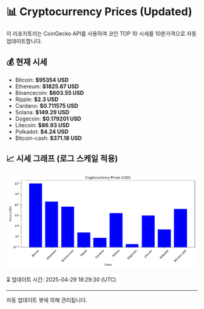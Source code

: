 
# 📊 Cryptocurrency Prices (Updated)

이 리포지토리는 CoinGecko API를 사용하여 코인 TOP 10 시세를 10분가격으로 자동 업데이트합니다.

## 💰 현재 시세
- Bitcoin: **$95354 USD**
- Ethereum: **$1825.67 USD**
- Binancecoin: **$603.55 USD**
- Ripple: **$2.3 USD**
- Cardano: **$0.711575 USD**
- Solana: **$149.29 USD**
- Dogecoin: **$0.179201 USD**
- Litecoin: **$86.93 USD**
- Polkadot: **$4.24 USD**
- Bitcoin-cash: **$371.18 USD**

## 📈 시세 그래프 (로그 스케일 적용)
![Crypto Prices](crypto_prices.png)

⏳ 업데이트 시간: 2025-04-29 18:29:30 (UTC)

---
자동 업데이트 봇에 의해 관리됩니다.
